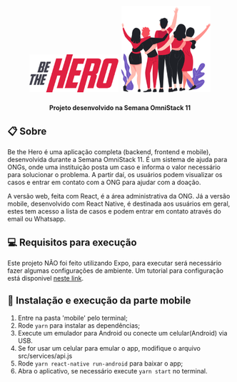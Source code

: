 <h1 align="center">
    <img alt="Logo Be the Hero" src="../.github/logo.png" width="200px" />
    <img alt="Heroes" src="../.github/heroes.png" width="200px" />
</h1>
<h4 align="center">
   Projeto desenvolvido na Semana OmniStack 11
</h4>

## 📋 Sobre

Be the Hero é uma aplicação completa (backend, frontend e mobile), desenvolvida durante a Semana OmniStack 11. É um sistema de ajuda para ONGs, onde uma instituição posta um caso e informa o valor necessário para solucionar o problema. A partir daí, os usuários podem visualizar os casos e entrar em contato com a ONG para ajudar com a doação.

A versão web, feita com React, é a área administrativa da ONG. Já a versão mobile, desenvolvido com React Native, é destinada aos usuários em geral, estes tem acesso a lista de casos e podem entrar em contato através do email ou Whatsapp.

## 💻 Requisitos para execução

Este projeto NÃO foi feito utilizando Expo, para executar será necessário fazer algumas configurações de ambiente. Um tutorial para configuração está disponivel [neste link](https://docs.rocketseat.dev/ambiente-react-native/introducao).

## 🚀 Instalação e execução da parte mobile

1. Entre na pasta 'mobile' pelo terminal;
2. Rode `yarn` para instalar as dependências;
3. Execute um emulador para Android ou conecte um celular(Android) via USB.
4. Se for usar um celular para emular o app, modifique o arquivo src/services/api.js
5. Rode `yarn react-native run-android` para baixar o app;
6. Abra o aplicativo, se necessário execute `yarn start` no terminal.
